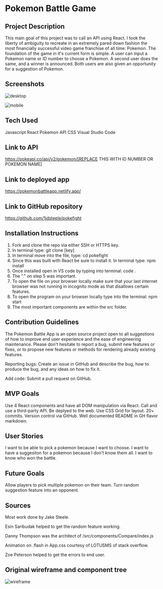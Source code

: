 # Pokemon Battle Game

## Project Description

This main goal of this project was to call an API using React. I took the liberty of ambiguity to recreate in an extremely pared down fashion the most financially successful video game franchise of all time: Pokemon. The foundation of the game in it's current form is simple. A user can input a Pokemon name or ID number to choose a Pokemon. A second user does the same, and a winner is announced. Both users are also given an opportunity for a suggestion of Pokemon.

## Screenshots

![desktop](https://media.git.generalassemb.ly/user/41473/files/f8c0f900-9edd-11ec-8d18-3914081dd079)

![mobile](https://media.git.generalassemb.ly/user/41473/files/56eddc00-9ede-11ec-8ecb-e5a9222fcbdc)

## Tech Used

Javascript
React
Pokemon API
CSS
Visual Studio Code

## Link to API

https://pokeapi.co/api/v2/pokemon/[REPLACE THIS WITH ID NUMBER OR POKEMON NAME]

## Link to deployed app

https://pokemonbattleapp.netlify.app/

## Link to GitHub repository

https://github.com/1jdsteele/pokefight

## Installation Instructions

1. Fork and clone the repo via either SSH or HTTPS key.
2. In terminal type: git clone [key]
3. In terminal move into the file, type: cd pokefight
4. Since this was built with React be sure to install it. In terminal type: npm install
5. Once installed open in VS code by typing into terminal: code .
6. The "." on step 5 was important.
7. To open the file on your browser locally make sure that your last internet browser was not running in incognito mode as that disallows certain features.
8. To open the program on your browser locally type into the terminal: npm start
9. The most important components are within the src folder.

## Contribution Guidelines

The Pokemon Battle App is an open source project open to all suggestions of how to improve end user experience and the ease of engineering maintenance. Please don't hesitate to report a bug, submit new features or fixes, or to propose new features or methods for rendering already existing features.

Reporting bugs:
Create an issue in GitHub and describe the bug, how to produce the bug, and any ideas on how to fix it.

Add code:
Submit a pull request on GitHub.

## MVP Goals

Use 4 React components and have all DOM manipulation via React.
Call and use a third-party API.
Be deplyed to the web.
Use CSS Grid for layout.
20+ commits.
Version control via GitHub.
Well documented README in GH flavor markdown.

## User Stories

I want to be able to pick a pokemon because I want to choose.
I want to have a suggesiton for a pokemon because I don't know them all.
I want to know who won the battle.

## Future Goals

Allow players to pick multiple pokemon on their team.
Turn random suggestion feature into an opponent.


## Sources

Most work done by Jake Steele.

Esin Saribudak helped to get the random feature working.

Danny Thompson was the architect of  /src/components/Compare/index.js

Animation on .flash in App.css courtesy of LOTUSMS of stack overflow.

Zoe Peterson helped to get the errors to end user.


## Original wireframe and component tree

![wireframe](https://media.git.generalassemb.ly/user/41473/files/d334ef00-9edf-11ec-9dff-1ea34bf93c93)



